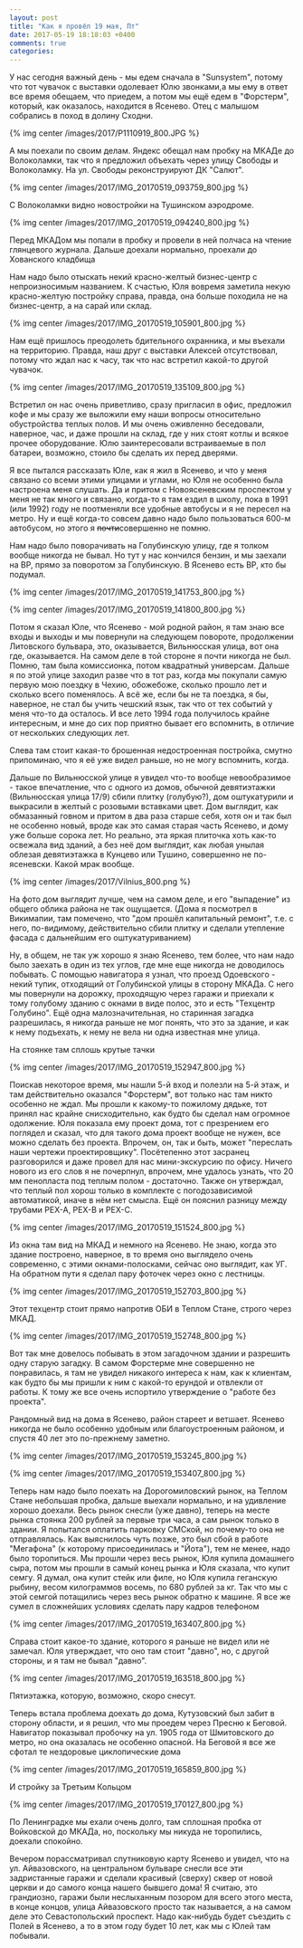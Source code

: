 ```yaml
---
layout: post
title: "Как я провёл 19 мая, Пт"
date: 2017-05-19 18:18:03 +0400
comments: true
categories: 
---
```

У нас сегодня важный день - мы едем сначала в "Sunsystem", потому что тот чувачок с выставки одолевает Юлю звонками,а  мы ему в ответ все время обещаем, что приедем, а потом мы ещё едем в "Форстерм", который, как оказалось, находится в Ясенево. Отец с малышом собрались в поход в долину Сходни.

{% img center /images/2017/P1110919_800.JPG %}

А мы поехали по своим делам. Яндекс обещал нам пробку на МКАДе до Волоколамки, так что я предложил объехать через улицу Свободы и Волоколамку. На ул. Свободы реконструируют ДК "Салют".

{% img center /images/2017/IMG_20170519_093759_800.jpg %}

С Волоколамки видно новостройки на Тушинском аэродроме.

{% img center /images/2017/IMG_20170519_094240_800.jpg %}

Перед МКАДом мы попали в пробку и провели в ней полчаса на чтение глянцевого журнала. Дальше доехали нормально, проехали до Хованского кладбища


Нам надо было отыскать некий красно-желтый бизнес-центр с непроизносимым названием. К счастью, Юля вовремя заметила некую красно-желтую постройку справа, правда, она больше походила не на бизнес-центр, а на сарай или склад. 

{% img center /images/2017/IMG_20170519_105901_800.jpg %}

Нам ещё пришлось преодолеть бдительного охранника, и мы въехали на территорию. Правда, наш друг с выставки Алексей отсутствовал, потому что ждал нас к часу, так что нас встретил какой-то другой чувачок. 

{% img center /images/2017/IMG_20170519_135109_800.jpg %}

Встретил он нас очень приветливо, сразу пригласил в офис, предложил кофе и мы сразу же выложили ему наши вопросы относительно обустройства теплых полов. И мы очень оживленно беседовали, наверное, час, и даже прошли на склад, где у них стоят котлы и всякое прочее оборудование. Юлю заинтересовали встраиваемые в пол батареи, возможно, стоило бы сделать их перед дверями.



Я все пытался рассказать Юле, как я жил в Ясенево, и что у меня связано со всеми этими улицами и углами, но Юля не особенно была настроена меня слушать. Да и притом с Новоясеневским проспектом у меня не так много и связано, когда-то я там ездил в школу, пока в 1991 (или 1992) году не поотменяли все удобные автобусы и я не пересел на метро. Ну и ещё когда-то совсем давно надо было пользоваться 600-м автобусом, но этого я ~~почти~~совершенно не помню.

Нам надо было поворачивать на Голубинскую улицу, где я толком вообще никогда не бывал. Но тут у нас кончился бензин, и мы заехали на ВР, прямо за поворотом за Голубинскую. В Ясенево есть ВР, кто бы подумал. 

{% img center /images/2017/IMG_20170519_141753_800.jpg %}

{% img center /images/2017/IMG_20170519_141800_800.jpg %}

Потом я сказал Юле, что Ясенево - мой родной район, я там знаю все входы и выходы и мы повернули на следующем повороте, продолжении Литовского бульвара, это, оказывается, Вильнюсская улица, вот она где, оказывается. На самом деле в той стороне я почти никогда не был. Помню, там была комиссионка, потом квадратный универсам. Дальше я по этой улице заходил разве что в тот раз, когда мы покупали самую первую мою поездку в Чехию, обожебоже, сколько прошло лет и сколько всего поменялось. А всё же, если бы не та поездка, я бы, наверное, не стал бы учить чешский язык, так что от тех событий у меня что-то да осталось. И все лето 1994 года получилось крайне интересным, и мне до сих пор приятно бывает его вспомнить, в отличие от нескольких следующих лет.

Слева там стоит какая-то брошенная недостроенная постройка, смутно припоминаю, что я её уже видел раньше, но не могу вспомнить, когда.

Дальше по Вильнюсской улице я увидел что-то вообще невообразимое - такое впечатление, что с одного из домов, обычной девятиэтажки (Вильнюсская улица 17/9) сбили плитку (голубую?), дом оштукатурили и выкрасили в желтый с розовыми вставками цвет. Дом выглядит, как обмазанный говном и притом в два раза старше себя, хотя он и так был не особенно новый, вроде как это самая старая часть Ясенево, и дому уже больше сорока лет. Но реально, эта яркая плиточка хоть как-то освежала вид зданий, а без неё дом выглядит, как любая унылая облезая девятиэтажка в Кунцево или Тушино, совершенно не по-ясеневски. Какой мрак вообще.

{% img center /images/2017/Vilnius_800.png %}

На фото дом выглядит лучше, чем на самом деле, и его "выпадение" из общего облика района не так ощущается. (Дома я посмотрел в Викимапии, там помечено, что "дом прошёл капитальный ремонт", т.е. с него, по-видимому, действительно сбили плитку и сделали утепление фасада с дальнейшим его оштукатуриванием)

Ну, в общем, не так уж хорошо я знаю Ясенево, тем более, что нам надо было заехать в один из тех углов, где мне еще никогда не доводилось побывать. С помощью навигатора я узнал, что проезд Одоевского - некий тупик, отходящий от Голубинской улицы в сторону МКАДа. С него мы повернули на дорожку, проходящую через гаражи и приехали к тому голубому зданию с окнами в виде полос, это и есть "Техцентр Голубино". Ещё одна малозначительная, но старинная загадка разрешилась, я никогда раньше не мог понять, что это за здание, и как к нему подъехать, к нему не вела ни одна известная мне улица. 

На стоянке там сплошь крутые тачки

{% img center /images/2017/IMG_20170519_152947_800.jpg %}

Поискав некоторое время, мы нашли 5-й вход и полезли на 5-й этаж, и там действительно оказался "Форстерм", вот только нас там никто особенно не ждал. Мы прошли к какому-то пожилому дядьке, тот принял нас крайне снисходительно, как будто бы сделал нам огромное одолжение. Юля показала ему проект дома, тот с презрением его поглядел и сказал, что для такого дома проект вообще не нужен, все можно сделать без проекта. Впрочем, он, так и быть, может "переслать наши чертежи проектировщику". Посётепенно этот засранец разговорился и даже провел для нас мини-экскурсию по офису. Ничего нового из его слов я не почерпнул, впрочем, мне удалось узнать, что 20 мм пенопласта под теплым полом - достаточно. Также он утверждал, что теплый пол хорош только в комплекте с погодозависимой автоматикой, иначе в нём нет смысла. Ещё он пояснил разницу между трубами PEX-A, PEX-B и PEX-C.

{% img center /images/2017/IMG_20170519_151524_800.jpg %}

Из окна там вид на МКАД и немного на Ясенево. Не знаю, когда это здание построено, наверное, в то время оно выглядело очень современно, с этими окнами-полосками, сейчас оно выглядит, как УГ. На обратном пути я сделал пару фоточек через окно с лестницы.

{% img center /images/2017/IMG_20170519_152703_800.jpg %}

Этот техцентр стоит прямо напротив ОБИ в Теплом Стане, строго через МКАД.

{% img center /images/2017/IMG_20170519_152748_800.jpg %}

Вот так мне довелось побывать в этом загадочном здании и разрешить одну старую загадку. В самом Форстерме мне совершенно не понравилась, я там не увидел никакого интереса к нам, как к клиентам, как будто бы мы пришли к ним с какой-то ерундой и отвлекли от работы. К тому же все очень испортило утверждение о "работе без проекта".

Рандомный вид на дома в Ясенево, район стареет и ветшает. Ясенево никогда не было особенно удобным или благоустроенным районом, и спустя 40 лет это по-прежнему заметно.

{% img center /images/2017/IMG_20170519_153245_800.jpg %}
 
{% img center /images/2017/IMG_20170519_153407_800.jpg %}

Теперь нам надо было поехать на Дорогомиловский рынок, на Теплом Стане небольшая пробка, дальше выехали нормально, и на удивление хорошо доехали. Весь рынок снесли (уже давно), теперь на месте рынка стоянка 200 рублей за первые три часа, а сам рынок только в здании. Я попытался оплатить парковку СМСкой, но почему-то она не отправлялась. Как выяснилось чуть позже, это был сбой в работе "Мегафона" (к которому присоединилась и "Йота"), тем не менее, надо было торопиться. Мы прошли через весь рынок, Юля купила домашнего сыра, потом мы прошли в самый конец рынка и Юля сказала, что купит семгу. Я думал, она купит стейк или филе, но Юля купила геганскую рыбину, весом килограммов восемь, по 680 рублей за кг. Так что мы с этой семгой потащились через весь рынок обратно к машине. Я все же сумел в сложнейших условиях сделать пару кадров телефоном

{% img center /images/2017/IMG_20170519_163407_800.jpg %}

Справа стоит какое-то здание, которого я раньше не видел или не замечал. Юля утверждает, что оно там стоит "давно", но, с другой стороны, и я там не бывал "давно".

{% img center /images/2017/IMG_20170519_163518_800.jpg %}

Пятиэтажка, которую, возможно, скоро снесут.

Теперь встала проблема доехать до дома, Кутузовский был забит в сторону области, и я решил, что мы проедем через Пресню к Беговой. Навигатор показывал пробочку на ул. 1905 года от Шмитовского до метро, но она оказалась не особенно опасной. На Беговой я все же сфотал те нездоровые циклопические дома

{% img center /images/2017/IMG_20170519_165859_800.jpg %}

И стройку за Третьим Кольцом

{% img center /images/2017/IMG_20170519_170127_800.jpg %}
 
По Ленинградке мы ехали очень долго, там сплошная пробка от Войковской до МКАДа, но, поскольку мы никуда не торопились, доехали спокойно.

Вечером порассматривал спутниковую карту Ясенево и увидел, что на ул. Айвазовского, на центральном бульваре снесли все эти задристанные гаражи и сделали красивый (сверху) сквер от новой церкви и до самого конца нашего бывшего дома! Я считаю, это грандиозно, гаражи были неслыханным позором для всего этого места, в конце концов, улица Айвазовского просто так называется, а на самом деле это Севастопольский проспект. Надо как-нибудь будет съездить с Полей в Ясенево, а то в этом году будет 10 лет, как мы с Юлей там побывали.